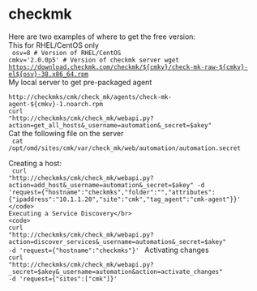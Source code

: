 # checkmk

Here are two examples of where to get the free version:</br>
This for RHEL/CentOS only</br>
<code>
osv=8 # Version of RHEL/CentOS
cmkv='2.0.0p5' # Version of checkmk server
wget https://download.checkmk.com/checkmk/${cmkv}/check-mk-raw-${cmkv}-el${osv}-38.x86_64.rpm
</code>
My local server to get pre-packaged agent</br>
<code>
http://checkmks/cmk/check_mk/agents/check-mk-agent-${cmkv}-1.noarch.rpm
curl "http://checkmks/cmk/check_mk/webapi.py?action=get_all_hosts&_username=automation&_secret=$akey"
</code>
Cat the following file on the server</br>
<code>
cat /opt/omd/sites/cmk/var/check_mk/web/automation/automation.secret
</code>

Creating a host:</br>
<code>
curl "http://checkmks/cmk/check_mk/webapi.py?action=add_host&_username=automation&_secret=$akey" -d 'request={"hostname":"checkmks","folder":"","attributes":{"ipaddress":"10.1.1.20","site":"cmk","tag_agent":"cmk-agent"}}'
</code>
Executing a Service Discovery</br>
<code>
curl "http://checkmks/cmk/check_mk/webapi.py?action=discover_services&_username=automation&_secret=$akey" -d 'request={"hostname":"checkmks"}'
</code>
Activating changes
<code>
curl "http://checkmks/cmk/check_mk/webapi.py?_secret=$akey&_username=automation&action=activate_changes" -d 'request={"sites":["cmk"]}'
</code>
